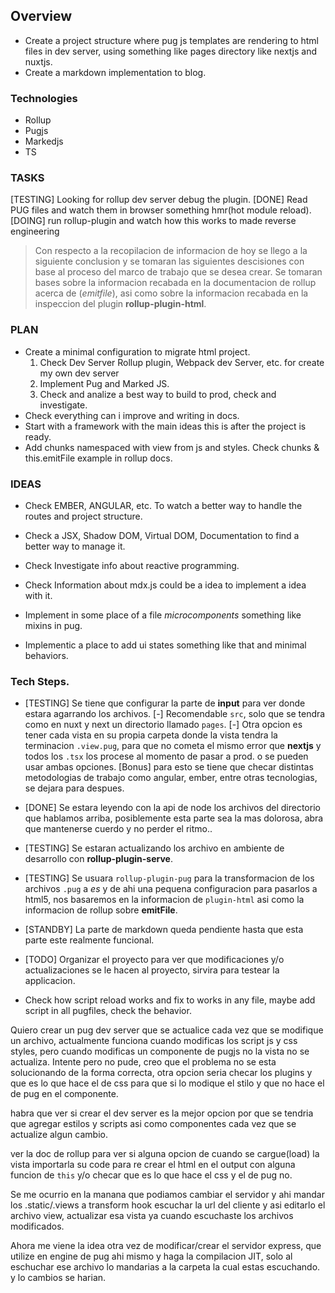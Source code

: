 ## Overview

- Create a project structure where pug js templates are rendering to html files in dev server, using something like pages    directory like nextjs and nuxtjs.
- Create a markdown implementation to blog.

### Technologies 
- Rollup
- Pugjs
- Markedjs
- TS

### TASKS

[TESTING] Looking for rollup dev server debug the plugin.
[DONE] Read PUG files and watch them in browser something hmr(hot module reload).
[DOING] run rollup-plugin and watch how this works to made reverse engineering

> Con respecto a la recopilacion de informacion de hoy se llego a la siguiente conclusion y se tomaran las siguientes descisiones con base al proceso del marco de trabajo que se desea crear. 
Se tomaran bases sobre la informacion recabada en la documentacion de rollup acerca de (*emitfile*), asi como sobre la informacion recabada en la inspeccion del plugin **rollup-plugin-html**.

### PLAN
- Create a minimal configuration to migrate html project.
    1. Check Dev Server Rollup plugin, Webpack dev Server, etc. for create my own dev server
    2. Implement Pug and Marked JS.
    3. Check and analize a best way to build to prod, check and investigate.
- Check everything can i improve and writing in docs.
- Start with a framework with the main ideas this is after the project is ready.
- Add chunks namespaced with view from js and styles.
    Check chunks & this.emitFile example in rollup docs.

### IDEAS
- Check EMBER, ANGULAR, etc. To watch a better way to handle the routes and project structure.
- Check a JSX, Shadow DOM, Virtual DOM, Documentation to find a better way to manage it.
- Check Investigate info about reactive programming.
- Check Information about mdx.js could be a idea to implement a idea with it.

- Implement in some place of a file *microcomponents* something like mixins in pug.
- Implementic a place to add ui states something like that and minimal behaviors.

### Tech Steps.
- [TESTING] Se tiene que configurar la parte de **input** para ver donde estara agarrando los archivos.
    [-] Recomendable `src`, solo que se tendra como en nuxt y next un directorio llamado `pages`.
    [-] Otra opcion es tener cada vista en su propia carpeta donde la vista tendra la terminacion `.view.pug`, para que no cometa el mismo error que **nextjs** y todos los `.tsx` los procese al momento de pasar a prod.
    o se pueden usar ambas opciones.
    [Bonus] para esto se tiene que checar distintas metodologias de trabajo como angular, ember, entre otras tecnologias, se dejara para despues.
- [DONE] Se estara leyendo con la api de node los archivos del directorio que hablamos arriba, posiblemente esta parte sea la mas dolorosa, abra que mantenerse cuerdo y no perder el ritmo..

- [TESTING] Se estaran actualizando los archivo en ambiente de desarrollo con **rollup-plugin-serve**.

- [TESTING] Se usuara `rollup-plugin-pug` para la transformacion de los archivos `.pug` a *es* y de ahi una pequena configuracion para pasarlos a html5, nos basaremos en la informacion de `plugin-html` asi como la informacion de rollup sobre **emitFile**.

- [STANDBY] La parte de markdown queda pendiente hasta que esta parte este realmente funcional.

- [TODO] Organizar el proyecto para ver que modificaciones y/o actualizaciones se le hacen al proyecto, sirvira para testear la applicacion.

- Check how script reload works and fix to works in any file, maybe add script in all pugfiles, check the behavior.


Quiero crear un pug dev server que se actualice cada vez que se modifique un archivo, actualmente funciona cuando modificas los script js y css styles, pero cuando modificas un componente de pugjs no la vista no se actualiza.
Intente pero no pude, creo que el problema no se esta solucionando de la forma correcta, otra opcion seria checar los plugins  y que es lo que hace el de css para que si lo modique el stilo y que no hace el de pug en el componente.

habra que ver si crear el dev server es la mejor opcion por que se tendria que  agregar estilos y scripts asi como componentes cada vez que se actualize algun cambio.

ver la doc de rollup para ver si alguna opcion de cuando se cargue(load) la vista importarla su code para re crear el html en el output con alguna funcion de `this` y/o checar que es lo que hace el css y el de pug no.

Se me ocurrio en la manana que podiamos cambiar el servidor y ahi mandar los .static/.views a transform hook escuchar la url del cliente y asi editarlo el archivo view, actualizar esa vista ya cuando escuchaste los archivos modificados.

Ahora me viene la idea otra vez de modificar/crear el servidor express, que utilize en engine de pug ahi mismo y haga la compilacion JIT, solo al eschuchar ese archivo lo mandarias a la carpeta la cual estas escuchando. y lo cambios se harian.
